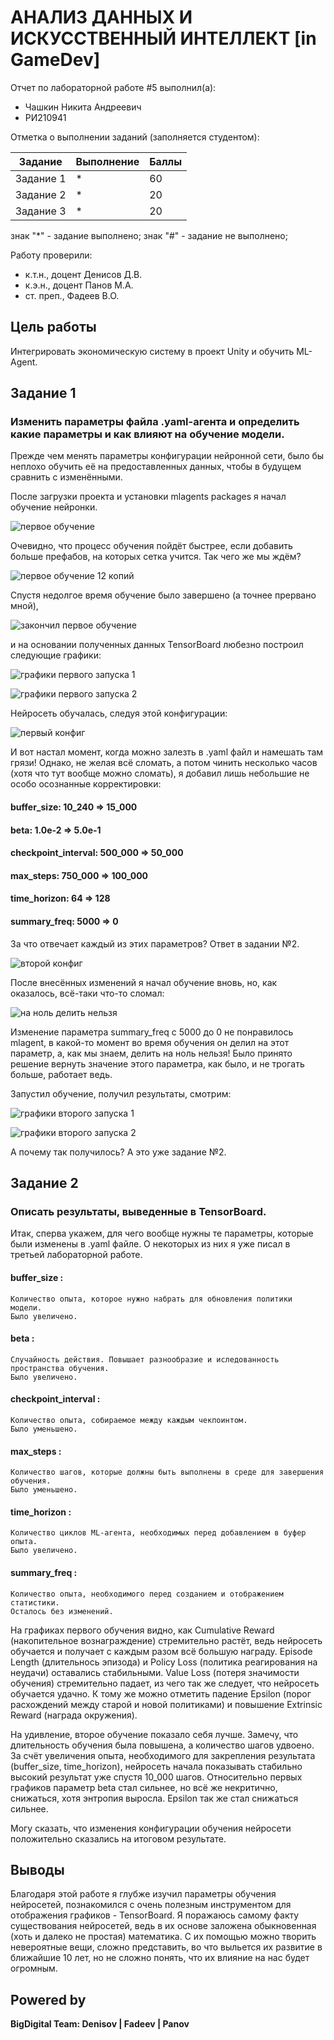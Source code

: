 # АНАЛИЗ ДАННЫХ И ИСКУССТВЕННЫЙ ИНТЕЛЛЕКТ [in GameDev]
Отчет по лабораторной работе #5 выполнил(а):
- Чашкин Никита Андреевич
- РИ210941

Отметка о выполнении заданий (заполняется студентом):

| Задание | Выполнение | Баллы |
| ------ | ------ | ------ |
| Задание 1 | * | 60 |
| Задание 2 | * | 20 |
| Задание 3 | * | 20 |

знак "*" - задание выполнено; знак "#" - задание не выполнено;

Работу проверили:
- к.т.н., доцент Денисов Д.В.
- к.э.н., доцент Панов М.А.
- ст. преп., Фадеев В.О.

## Цель работы
Интегрировать экономическую систему в проект Unity и обучить ML-Agent.

## Задание 1
### Изменить параметры файла .yaml-агента и определить какие параметры и как влияют на обучение модели.

Прежде чем менять параметры конфигурации нейронной сети, было бы неплохо обучить её на предоставленных данных, чтобы в будущем сравнить с изменёнными.

После загрузки проекта и установки mlagents packages я начал обучение нейронки.

![первое обучение](https://user-images.githubusercontent.com/87475288/205329131-d1dd8d4c-328c-4284-8882-19ea445bf229.jpg)

Очевидно, что процесс обучения пойдёт быстрее, если добавить больше префабов, на которых сетка учится. Так чего же мы ждём?

![первое обучение 12 копий](https://user-images.githubusercontent.com/87475288/205329318-e2433ea4-d234-459a-91d3-5846e051c578.jpg)

Спустя недолгое время обучение было завершено (а точнее прервано мной),

![закончил первое обучение](https://user-images.githubusercontent.com/87475288/205329653-d06fce2f-e9b9-4377-9a05-908a35ef0a9a.jpg)

и на основании полученных данных TensorBoard любезно построил следующие графики:

![графики первого запуска 1](https://user-images.githubusercontent.com/87475288/205329757-94d90974-1937-4723-9ea2-ed4c095db92b.jpg)

![графики первого запуска 2](https://user-images.githubusercontent.com/87475288/205329765-6031eb38-2303-459a-8e3a-c8a913668cfe.jpg)

Нейросеть обучалась, следуя этой конфигурации:

![первый конфиг](https://user-images.githubusercontent.com/87475288/205329974-1ead9d64-977f-43f9-8b29-3f88dd3799f6.jpg)

И вот настал момент, когда можно залезть в .yaml файл и намешать там грязи! Однако, не желая всё сломать, а потом чинить несколько часов (хотя что тут вообще можно сломать), я добавил лишь небольшие не особо осознанные корректировки:

#### buffer_size: 10_240 => 15_000
#### beta: 1.0e-2 => 5.0e-1
#### checkpoint_interval: 500_000 => 50_000
#### max_steps: 750_000 => 100_000
#### time_horizon: 64 => 128
#### summary_freq: 5000 => 0

За что отвечает каждый из этих параметров? Ответ в задании №2.

![второй конфиг](https://user-images.githubusercontent.com/87475288/205330510-8cfe1225-3a0a-419e-8f3f-a60b900ff1a2.jpg)
 
После внесённых изменений я начал обучение вновь, но, как оказалось, всё-таки что-то сломал:

![на ноль делить нельзя](https://user-images.githubusercontent.com/87475288/205331381-7ee833ea-1ba7-4719-9090-a9d49f2050a9.jpg)

Изменение параметра summary_freq с 5000 до 0 не понравилось mlagent, в какой-то момент во время обучения он делил на этот параметр, а, как мы знаем, делить на ноль нельзя! Было принято решение вернуть значение этого параметра, как было, и не трогать больше, работает ведь.

Запустил обучение, получил результаты, смотрим:

![графики второго запуска 1](https://user-images.githubusercontent.com/87475288/205332009-5d95b1e8-4e7d-4906-a038-dc395581646d.jpg)

![графики второго запуска 2](https://user-images.githubusercontent.com/87475288/205332023-5aefdf2b-7c91-46b9-b71a-837bdcffdc72.jpg)

А почему так получилось? А это уже задание №2.


## Задание 2
### Описать результаты, выведенные в TensorBoard.

Итак, сперва укажем, для чего вообще нужны те параметры, которые были изменены в .yaml файле. О некоторых из них я уже писал в третьей лабораторной работе.

#### buffer_size :
    Количество опыта, которое нужно набрать для обновления политики модели.
    Было увеличено.
#### beta :
    Случайность действия. Повышает разнообразие и иследованность пространства обучения.
    Было увеличено.
#### checkpoint_interval :
    Количество опыта, собираемое между каждым чекпоинтом.
    Было уменьшено.
#### max_steps :
    Количество шагов, которые должны быть выполнены в среде для завершения обучения.
    Было уменьшено.
#### time_horizon :
    Количество циклов ML-агента, необходимых перед добавлением в буфер опыта.
    Было увеличено.
#### summary_freq :
    Количество опыта, необходимого перед созданием и отображением статистики.
    Осталось без изменений.

На графиках первого обучения видно, как Cumulative Reward (накопительное вознаграждение) стремительно растёт, ведь нейросеть обучается и получает с каждым разом всё большую награду. Episode Length (длительнось эпизода) и Policy Loss (политика реагирования на неудачи) оставались стабильными. Value Loss (потеря значимости обучения) стремительно падает, из чего так же следует, что нейросеть обучается удачно. К тому же можно отметить падение Epsilon (порог расхождений между старой и новой политиками) и повышение Extrinsic Reward (награда окружения).

На удивление, второе обучение показало себя лучше. Замечу, что длительность обучения была повышена, а количество шагов удвоено. За счёт увеличения опыта, необходимого для закрепления результата (buffer_size, time_horizon), нейросеть начала показывать стабильно высокий результат уже спустя 10_000 шагов. Относительно первых графиков параметр beta стал сильнее, но всё же некритично, снижаться, хотя энтропия выросла. Epsilon так же стал снижаться сильнее.

Могу сказать, что изменения конфигурации обучения нейросети положительно сказались на итоговом результате.

## Выводы
Благодаря этой работе я глубже изучил параметры обучения нейросетей, познакомился с очень полезным инструментом для отображения графиков - TensorBoard.
Я поражаюсь самому факту существования нейросетей, ведь в их основе заложена обыкновенная (хоть и далеко не простая) математика. С их помощью можно творить невероятные вещи, сложно представить, во что выльется их развитие в ближайшие 10 лет, но не сложно понять, что их влияние на нас будет огромным.

## Powered by

**BigDigital Team: Denisov | Fadeev | Panov**
